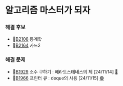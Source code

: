 # 알고리즘 마스터가 되자

### 해결 후보
- 🥈[B2108](https://www.acmicpc.net/problem/2108) 통계학
- 🥈[B2164](https://www.acmicpc.net/problem/2164) 카드2
### 해결 문제

- 🥈[B1929](https://www.acmicpc.net/problem/1929) 소수 구하기 : 에라토스테네스의 체 [24/11/14] [🔴](https://github.com/KimYjoo/MasterOfAlgorithm/tree/main/silver/B1929)  
- 🥈[B1966](https://www.acmicpc.net/problem/1966) 프린터 큐 : deque의 사용 [24/11/15] [🟢](https://github.com/KimYjoo/MasterOfAlgorithm/tree/main/silver/B1966)
